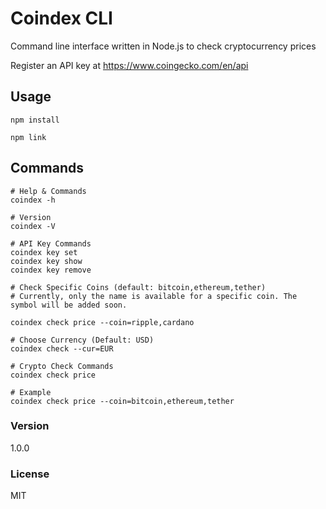 # Coindex CLI

Command line interface written in Node.js to check cryptocurrency prices

Register an API key at https://www.coingecko.com/en/api

## Usage

```
npm install

npm link
```

## Commands

```
# Help & Commands
coindex -h

# Version
coindex -V

# API Key Commands
coindex key set
coindex key show
coindex key remove

# Check Specific Coins (default: bitcoin,ethereum,tether)
# Currently, only the name is available for a specific coin. The symbol will be added soon.
 
coindex check price --coin=ripple,cardano

# Choose Currency (Default: USD)
coindex check --cur=EUR

# Crypto Check Commands
coindex check price

# Example
coindex check price --coin=bitcoin,ethereum,tether
```

### Version

1.0.0

### License

MIT
